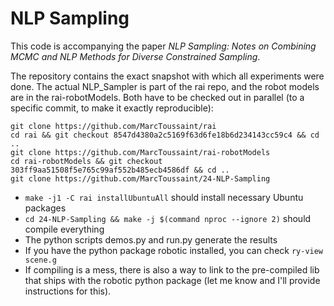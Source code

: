 # NLP Sampling

This code is accompanying the paper *NLP Sampling: Notes on Combining
MCMC and NLP Methods for Diverse Constrained Sampling*.

The repository contains the exact snapshot with which all experiments were
done. The actual NLP_Sampler is part of the rai repo, and the robot
models are in the rai-robotModels. Both have to be checked out in
parallel (to a specific commit, to make it exactly reproducible):

```
git clone https://github.com/MarcToussaint/rai
cd rai && git checkout 8547d4380a2c5169f63d6fe18b6d234143cc59c4 && cd ..
git clone https://github.com/MarcToussaint/rai-robotModels
cd rai-robotModels && git checkout 303ff9aa51508f5e765c99af552b485ecb4586df && cd ..
git clone https://github.com/MarcToussaint/24-NLP-Sampling
```

* `make -j1 -C rai installUbuntuAll` should install necessary Ubuntu
 packages
* `cd 24-NLP-Sampling && make -j $(command nproc --ignore 2)` should compile everything
* The python scripts demos.py and run.py generate the results
* If you have the python package robotic installed, you can check
  `ry-view scene.g`
* If compiling is a mess, there is also a way to link to the pre-compiled
  lib that ships with the robotic python package (let me know and I'll
  provide instructions for this).

